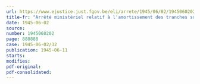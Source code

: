 ```yaml
---
url: https://www.ejustice.just.fgov.be/eli/arrete/1945/06/02/1945060202/justel
title-fr: "Arrêté ministériel relatif à l'amortissement des tranches suisse et hollandaise des actions privilégiées de la Société nationale des Chemins de Fer belges"
date: 1945-06-02
source:
number: 1945060202
page: 888888
case: 1945-06-02/32
publication: 1945-06-11
starts:
modifies:
pdf-original:
pdf-consolidated:
---
```


